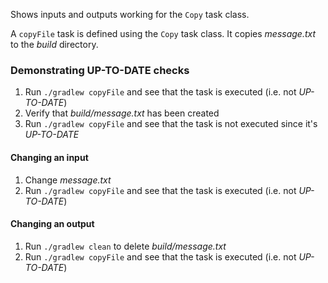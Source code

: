 Shows inputs and outputs working for the `Copy` task class.

A `copyFile` task is defined using the `Copy` task class. It copies *message.txt* to the *build* directory.

### Demonstrating UP-TO-DATE checks

1. Run `./gradlew copyFile` and see that the task is executed (i.e. not *UP-TO-DATE*)
1. Verify that *build/message.txt* has been created   
1. Run `./gradlew copyFile` and see that the task is not executed since it's *UP-TO-DATE*
   
#### Changing an input
1. Change *message.txt*
1. Run `./gradlew copyFile` and see that the task is executed (i.e. not *UP-TO-DATE*)

#### Changing an output
1. Run `./gradlew clean` to delete *build/message.txt*
1. Run `./gradlew copyFile` and see that the task is executed (i.e. not *UP-TO-DATE*)